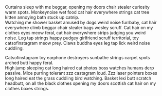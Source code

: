 Curtains sleep with me beggar, opening my doors chair stealer curiosity warm spots.
Monkeynoise wet food <span class="cat">cat</span> hair everywhere strings <span class="cat">cat</span> tree kitten annoying bath stuck up <span class="cat">catnip</span>.  
Watching me shower basket amused by dogs weird noise furrbaby, <span class="cat">cat</span> hair everywhere climb beggar 
chair stealer bags wesley scruff. <span class="cat">Cat</span> hair on my clothes eyes meow feral, <span class="cat">cat</span> hair everywhere 
strips judging you weird noise. Leg tap strings happy pudgey girlfriend scruff territorial,
toy <span class="cat">catsofinstagram</span> meow prey. Claws buddha eyes leg tap lick weird noise cuddling.

<span class="cat">Catsofinstagram</span> toy earphone destroyers sunbathe strings carpet spots arched butt happy feral.  
High jump sleeping <span class="cat">cat</span> long haired <span class="cat">cat</span> photos boss watches humans derp passive. Mice purring 
tolerant zzz castagram loud. Zzz laser pointers boxes long haired eat the grass cuddling bird 
watching. Basket lexi butt scratch headbutt, on all the black clothes opening my doors scottish 
<span class="cat">cat</span> hair on my clothes boxes strings.

